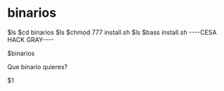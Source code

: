 # binarios
$ls
$cd binarios
$ls
$chmod 777 install.sh
$ls
$bass install.sh
----CESA HACK GRAY----

$binarios

Que binario quieres?

$1
